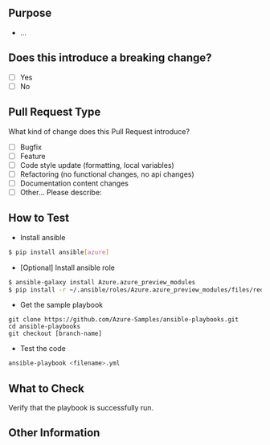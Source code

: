 ## Purpose
<!-- Describe the intention of the changes being proposed. What problem does it solve or functionality does it add? -->
* ...

## Does this introduce a breaking change?
<!-- Mark one with an "x". -->
- [ ] Yes
- [ ] No

## Pull Request Type
What kind of change does this Pull Request introduce?

<!-- Please check the one that applies to this PR using "x". -->
- [ ] Bugfix
- [ ] Feature
- [ ] Code style update (formatting, local variables)
- [ ] Refactoring (no functional changes, no api changes)
- [ ] Documentation content changes
- [ ] Other... Please describe:

## How to Test
*  Install ansible

```bash
$ pip install ansible[azure]
```

*  [Optional] Install ansible role

```bash
$ ansible-galaxy install Azure.azure_preview_modules
$ pip install -r ~/.ansible/roles/Azure.azure_preview_modules/files/requirements-azure.txt
```

*  Get the sample playbook

```
git clone https://github.com/Azure-Samples/ansible-playbooks.git
cd ansible-playbooks
git checkout [branch-name]
```

* Test the code
<!-- Add steps to run the tests suite and/or manually test -->
```bash
ansible-playbook <filename>.yml
```

## What to Check
Verify that the playbook is successfully run.

## Other Information
<!-- Add any other helpful information that may be needed here. -->
